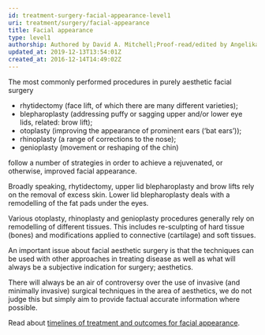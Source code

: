 ```yaml
---
id: treatment-surgery-facial-appearance-level1
uri: treatment/surgery/facial-appearance
title: Facial appearance
type: level1
authorship: Authored by David A. Mitchell;Proof-read/edited by Angelika Sebald
updated_at: 2019-12-13T13:54:01Z
created_at: 2016-12-14T14:49:02Z
---
```


<p>The most commonly performed procedures in purely
    aesthetic facial surgery</p>
<ul>
    <li>rhytidectomy (face lift, of which there are many
        different varieties);</li>
    <li>blepharoplasty (addressing puffy or sagging upper
        and/or lower eye lids, related: brow lift);</li>
    <li>otoplasty (improving the appearance of prominent
        ears (‘bat ears’));</li>
    <li>rhinoplasty (a range of corrections to the nose);
    </li>
    <li>genioplasty (movement or reshaping of the chin)</li>
</ul>
<p>follow a number of strategies in order to achieve a
    rejuvenated, or otherwise, improved facial appearance.
</p>
<p>Broadly speaking, rhytidectomy, upper lid blepharoplasty
    and brow lifts rely on the removal of excess skin. Lower
    lid blepharoplasty deals with a remodelling of the fat
    pads under the eyes.</p>
<p>Various otoplasty, rhinoplasty and genioplasty procedures
    generally rely on remodelling of different tissues. This
    includes re-sculpting of hard tissue (bones) and
    modifications applied to connective (cartilage) and soft
    tissues.</p>
<p>An important issue about facial aesthetic surgery is that
    the techniques can be used with other approaches in
    treating disease as well as what will always be a
    subjective indication for surgery; aesthetics.</p>
<p>There will always be an air of controversy over the use
    of invasive (and minimally invasive) surgical techniques
    in the area of aesthetics, we do not judge this but
    simply aim to provide factual accurate information where
    possible.</p>
<aside>
    <p>Read about <a href="/treatment/timelines/facial-appearance">timelines
            of treatment and outcomes for facial
            appearance</a>.</p>
</aside>
